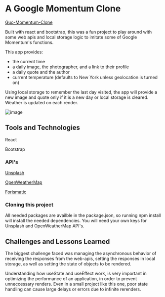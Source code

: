 # A Google Momentum Clone
[Guo-Momentum-Clone](https://guo-momentum.netlify.app/)

Built with react and bootstrap, this was a fun project to play around with some web apis and local storage logic to imitate some of Google Momentum's functions.

This app provides:
- the current time
- a daily image, the photographer, and a link to their profile
- a daily quote and the author
- current temperature (defaults to New York unless geolocation is turned on)

Using local storage to remember the last day visited, the app will provide a new image and quote only if it is a new day or local storage is cleared. Weather is updated on each render. 

![image](https://user-images.githubusercontent.com/100171223/191363156-7faa04e4-e20c-4bfa-97e8-0e40bf6a3ecd.png)


## Tools and Technologies
React

Bootstrap

### API's
[Unsplash](https://unsplash.com/) 

[OpenWeatherMap](https://openweathermap.org/)

[Forismatic](https://forismatic.com/en/api/)

### Cloning this project
All needed packages are availble in the package.json, so running npm install will install the needed dependencies.
You will need your own keys for Unsplash and OpenWeatherMap API's. 

## Challenges and Lessons Learned
The biggest challenge faced was managing the asynchronous behavior of receiving the responses from the web-apis, setting the responses in local storage, 
as well as setting the state of objects to be rendered. 

Understanding how useState and useEffect work, is very important in optimizing the performance of an application, in order to prevent unneccessary renders.
Even in a small project like this one, poor state handling can cause large delays or errors due to infinite rerenders.

